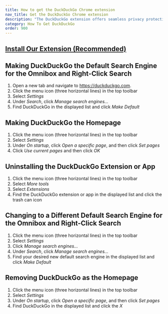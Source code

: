 ```yaml
---
title: How to get the DuckDuckGo Chrome extension
nav_title: Get the DuckDuckGo Chrome extension
description: "The DuckDuckGo extension offers seamless privacy protection for your browser: tracker blocking, cookie protection, private search, email protection, and more."
category: How To Get DuckDuckGo
order: 900
---
```


<h2>
    <a href="https://chrome.google.com/webstore/detail/duckduckgo-for-chrome/bkdgflcldnnnapblkhphbgpggdiikppg">Install Our Extension (Recommended)</a>
</h2>

<h2 id="manual">
    Making DuckDuckGo the Default Search Engine for the Omnibox and Right-Click Search
</h2>
<ol>
    <li>
        Open a new tab and navigate to
        <a href="https://duckduckgo.com?kak=1">https://duckduckgo.com</a>.
    </li>
    <li>Click the menu icon (three horizontal lines) in the top toolbar</li>
    <li>Select <em>Settings</em></li>
    <li>Under <em>Search</em>, click <em>Manage search engines...</em></li>
    <li>Find DuckDuckGo in the displayed list and click <em>Make Default</em></li>
</ol>

<h2>Making DuckDuckGo the Homepage</h2>
<ol>
    <li>Click the menu icon (three horizontal lines) in the top toolbar</li>
    <li>Select <em>Settings</em></li>
    <li>
        Under <em>On startup</em>, click <em>Open a specific page</em>, and then
        click <em>Set pages</em>
    </li>
    <li>Click <em>Use current pages</em> and then click <em>OK</em></li>
</ol>

<h2>Uninstalling the DuckDuckGo Extension or App</h2>
<ol>
    <li>Click the menu icon (three horizontal lines) in the top toolbar</li>
    <li>Select <em>More tools</em></li>
    <li>Select <em>Extensions</em></li>
    <li>
        Find the DuckDuckGo extension or app in the displayed list and click the
        trash can icon
    </li>
</ol>

<h2>
    Changing to a Different Default Search Engine for the Omnibox and Right-Click Search
</h2>
<ol>
    <li>Click the menu icon (three horizontal lines) in the top toolbar</li>
    <li>Select <em>Settings</em></li>
    <li>Click <em>Manage search engines...</em></li>
    <li>Under <em>Search</em>, click <em>Manage search engines...</em></li>
    <li>
        Find your desired new default search engine in the displayed list and click
        <em>Make Default</em>
    </li>
</ol>

<h2>Removing DuckDuckGo as the Homepage</h2>
<ol>
    <li>Click the menu icon (three horizontal lines) in the top toolbar</li>
    <li>Select <em>Settings</em></li>
    <li>
        Under <em>On startup</em>, click <em>Open a specific page</em>, and then
        click <em>Set pages</em>
    </li>
    <li>Find DuckDuckGo in the displayed list and click the <em>X</em></li>
</ol>

